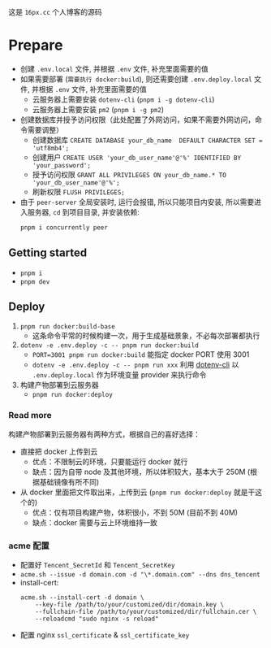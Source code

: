 这是 `16px.cc` 个人博客的源码

# Prepare

- 创建 `.env.local` 文件, 并根据 `.env` 文件, 补充里面需要的值
- 如果需要部署 (`需要执行 docker:build`), 则还需要创建 `.env.deploy.local` 文件, 并根据 `.env` 文件, 补充里面需要的值
  - 云服务器上需要安装 `dotenv-cli` (`pnpm i -g dotenv-cli`)
  - 云服务器上需要安装 `pm2` (`pnpm i -g pm2`)
- 创建数据库并授予访问权限（此处配置了外网访问，如果不需要外网访问，命令需要调整）
  - 创建数据库 `CREATE DATABASE your_db_name  DEFAULT CHARACTER SET = 'utf8mb4';`
  - 创建用户 `CREATE USER 'your_db_user_name'@'%' IDENTIFIED BY 'your_password';`
  - 授予访问权限 `GRANT ALL PRIVILEGES ON your_db_name.* TO 'your_db_user_name'@'%';`
  - 刷新权限 `FLUSH PRIVILEGES;`
- 由于 `peer-server` 全局安装时, 运行会报错, 所以只能项目内安装, 所以需要进入服务器, `cd` 到项目目录, 并安装依赖:
  ```cmd
  pnpm i concurrently peer
  ```

## Getting started

- `pnpm i`
- `pnpm dev`

## Deploy

1. `pnpm run docker:build-base`
   - 这条命令平常的时候构建一次，用于生成基础景象，不必每次部署都执行
2. `dotenv -e .env.deploy -c -- pnpm run docker:build`
   - `PORT=3001 pnpm run docker:build` 能指定 docker PORT 使用 3001
   - `dotenv -e .env.deploy -c -- pnpm run xxx` 利用 [dotenv-cli](https://www.npmjs.com/package/dotenv-cli) 以 `.env.deploy.local` 作为环境变量 provider 来执行命令
3. 构建产物部署到云服务器
   - `pnpm run docker:deploy`

### Read more

构建产物部署到云服务器有两种方式，根据自己的喜好选择：

- 直接把 docker 上传到云
  - 优点：不限制云的环境，只要能运行 docker 就行
  - 缺点：因为自带 node 及其他环境，所以体积较大，基本大于 250M (根据基础镜像有所不同)
- 从 docker 里面把文件取出来，上传到云 (`pnpm run docker:deploy` 就是干这个的)
  - 优点：仅有项目构建产物，体积很小，不到 50M (目前不到 40M)
  - 缺点：docker 需要与云上环境维持一致

### acme 配置

- 配置好 `Tencent_SecretId` 和 `Tencent_SecretKey`
- `acme.sh --issue -d domain.com -d "\*.domain.com" --dns dns_tencent`
- install-cert:
  ```
  acme.sh --install-cert -d domain \
      --key-file /path/to/your/customized/dir/domain.key \
      --fullchain-file /path/to/your/customized/dir/fullchain.cer \
      --reloadcmd "sudo nginx -s reload"
  ```
- 配置 nginx `ssl_certificate` & `ssl_certificate_key`
